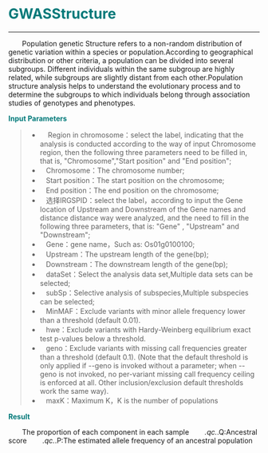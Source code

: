 # <font color="#007979">GWASStructure</font>


---

&#160; &#160; &#160; &#160;Population genetic Structure refers to a non-random distribution of genetic variation within a species or population.According to geographical distribution or other criteria, a population can be divided into several subgroups. Different individuals within the same subgroup are highly related, while subgroups are slightly distant from each other.Population structure analysis helps to understand the evolutionary process and to determine the subgroups to which individuals belong through association studies of genotypes and phenotypes.

**<font color="#007979">Input Parameters</font>**

> * &#160; &#160; Region in chromosome：select the label, indicating that the analysis is conducted according to the way of input Chromosome region, then the following three parameters need to be filled in, that is, "Chromosome","Start position" and "End position";
> * &#160; &#160;<label id='chromsome'>Chromosome：</label>The chromosome number;
> * &#160; &#160;<label id='start'>Start position：</label>The start position on the chromosome;
> * &#160; &#160;<label id='end'>End position：</label>The end position on the chromosome;
> * &#160; &#160;选择IRGSPID：select the label，according to input the Gene location of Upstream and Downstream of the Gene names and distance distance way were analyzed, and the need to fill in the following three parameters, that is: "Gene" , "Upstream" and "Downstream";
> * &#160; &#160;<label id='gene'>Gene：</label>gene name，Such as: Os01g0100100;
> * &#160; &#160;<label id='upstream'>Upstream：</label>The upstream length of the gene(bp);
> * &#160; &#160;<label id='downstream'>Downstream：</label>The downstream length of the gene(bp);
> * &#160; &#160;<label id='dataset'>dataSet：</label>Select the analysis data set,Multiple data sets can be selected;
> * &#160; &#160;<label id='subSp'>subSp：</label>Selective analysis of subspecies,Multiple subspecies can be selected;
> * &#160; &#160;<label id='minMAF'>MinMAF：</label>Exclude variants with minor allele frequency lower than a threshold (default 0.01).
> * &#160; &#160;<label id='hwe'>hwe：</label>Exclude variants with Hardy-Weinberg equilibrium exact test p-values below a threshold.
> * &#160; &#160;<label id='geno'>geno：</label>Exclude variants with missing call frequencies greater than a threshold (default 0.1).  (Note that the default threshold is only applied if --geno is invoked without a parameter; when --geno is not invoked, no per-variant missing call frequency ceiling is enforced at all.  Other inclusion/exclusion default thresholds work the same way).
> * &#160; &#160;<label id='maxK'>maxK：</label>Maximum K，K is the number of populations


**<font color="#007979">Result</font>**

&#160; &#160; &#160; &#160;The proportion of each component in each sample
&#160; &#160; &#160; &#160;*.qc.*.Q:Ancestral score
&#160; &#160; &#160; &#160;*.qc.*.P:The estimated allele frequency of an ancestral population
